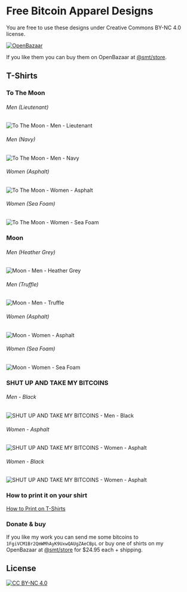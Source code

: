 # Free Bitcoin Apparel Designs

You are free to use these designs under Creative Commons BY-NC 4.0 license.

[![OpenBazaar](https://upload.wikimedia.org/wikipedia/en/thumb/0/04/OpenBazaar_logo.png/256px-OpenBazaar_logo.png)](ob://@smt/store)

If you like them you can buy them on OpenBazaar at [@smt/store](ob://@smt/store).

## T-Shirts

### To The Moon
###### Men (Lieutenant)
![To The Moon - Men - Lieutenant](https://raw.githubusercontent.com/Sekhmet/bitcoin-apparel/master/mockups/men/to%20the%20moon/american%20apparel__lieutenant_wrinkle%20front_mockup.png)

###### Men (Navy)
![To The Moon - Men - Navy](https://raw.githubusercontent.com/Sekhmet/bitcoin-apparel/master/mockups/men/to%20the%20moon/american%20apparel__navy_wrinkle%20front_mockup.png)

###### Women (Asphalt)
![To The Moon - Women - Asphalt](https://raw.githubusercontent.com/Sekhmet/bitcoin-apparel/master/mockups/women/to%20the%20moon/american%20apparel__asphalt_wrinkle%20front_mockup.png)

###### Women (Sea Foam)
![To The Moon - Women - Sea Foam](https://raw.githubusercontent.com/Sekhmet/bitcoin-apparel/master/mockups/women/to%20the%20moon/american%20apparel__sea%20foam_wrinkle%20front_mockup.png)

### Moon
###### Men (Heather Grey)
![Moon - Men - Heather Grey](https://raw.githubusercontent.com/Sekhmet/bitcoin-apparel/master/mockups/men/moon/american%20apparel__heather%20grey_wrinkle%20front_mockup.png)
###### Men (Truffle)
![Moon - Men - Truffle](https://raw.githubusercontent.com/Sekhmet/bitcoin-apparel/master/mockups/men/moon/american%20apparel__truffle_wrinkle%20front_mockup.png)
###### Women (Asphalt)
![Moon - Women - Asphalt](https://raw.githubusercontent.com/Sekhmet/bitcoin-apparel/master/mockups/women/to%20the%20moon/american%20apparel__asphalt_wrinkle%20front_mockup.png)
###### Women (Sea Foam)
![Moon - Women - Sea Foam](https://raw.githubusercontent.com/Sekhmet/bitcoin-apparel/master/mockups/women/to%20the%20moon/american%20apparel__sea%20foam_wrinkle%20front_mockup.png)


### SHUT UP AND TAKE MY BITCOINS
###### Men - Black
![SHUT UP AND TAKE MY BITCOINS - Men - Black](https://raw.githubusercontent.com/Sekhmet/bitcoin-apparel/master/mockups/men/shut%20up/american%20apparel__black_wrinkle%20front_mockup.png)
###### Women - Asphalt
![SHUT UP AND TAKE MY BITCOINS - Women - Asphalt](https://raw.githubusercontent.com/Sekhmet/bitcoin-apparel/master/mockups/women/shut%20up/american%20apparel__asphalt_wrinkle%20front_mockup.png)
###### Women - Black
![SHUT UP AND TAKE MY BITCOINS - Women - Asphalt](https://raw.githubusercontent.com/Sekhmet/bitcoin-apparel/master/mockups/women/shut%20up/american%20apparel__black_wrinkle%20front_mockup.png)

### How to print it on your shirt
[How to Print on T-Shirts](http://www.wikihow.com/Print-on-T-Shirts)

### Donate & buy
If you like my work you can send me some bitcoins to `1FgiVCM1Br2QmWMhAyK9UxwQAUgZAeCBpL` or buy one of shirts on my OpenBazaar at  [@smt/store](ob://@smt/store) for $24.95 each + shipping.

## License
[![CC BY-NC 4.0](https://i.creativecommons.org/l/by-nc/4.0/88x31.png)](https://creativecommons.org/licenses/by-nc/4.0/)
